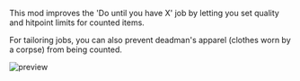 This mod improves the 'Do until you have X' job by letting you set quality and hitpoint limits for counted items.

For tailoring jobs, you can also prevent deadman's apparel (clothes worn by a corpse) from being counted.

![preview](https://github.com/Falconne/ImprovedWorkbenches/raw/master/dist/ImprovedWorkbenches/About/Preview.png)
